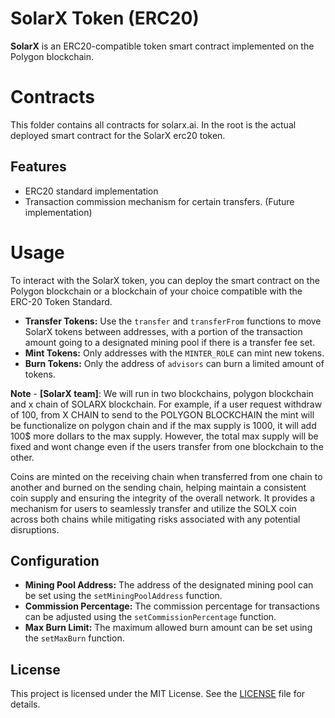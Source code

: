 # SolarX Token (ERC20)

**SolarX** is an ERC20-compatible token smart contract implemented on the Polygon blockchain.

# Contracts

This folder contains all contracts for solarx.ai. In the root is the actual deployed smart contract for the SolarX erc20 token.

## Features

- ERC20 standard implementation
- Transaction commission mechanism for certain transfers. (Future implementation)

# Usage

To interact with the SolarX token, you can deploy the smart contract on the Polygon blockchain or a blockchain of your choice compatible with the ERC-20 Token Standard.

- **Transfer Tokens:** Use the `transfer` and `transferFrom` functions to move SolarX tokens between addresses, with a portion of the transaction amount going to a designated mining pool if there is a transfer fee set.
- **Mint Tokens:** Only addresses with the `MINTER_ROLE` can mint new tokens.
- **Burn Tokens:** Only the address of `advisors` can burn a limited amount of tokens.

**Note** - **[SolarX team]**: We will run in two blockchains, polygon blockchain and x chain of SOLARX blockchain. For example, if a user request withdraw of 100, from X CHAIN to send to the POLYGON BLOCKCHAIN the mint will be functionalize on polygon chain and if the max supply is 1000, it will add 100$ more dollars to the max supply. However, the total max supply will be fixed and wont change even if the users transfer from one blockchain to the other.

Coins are minted on the receiving chain when transferred from one chain to another and burned on the sending chain, helping maintain a consistent coin supply and ensuring the integrity of the overall network. It provides a mechanism for users to seamlessly transfer and utilize the SOLX coin across both chains while mitigating risks associated with any potential disruptions.


## Configuration

- **Mining Pool Address:** The address of the designated mining pool can be set using the `setMiningPoolAddress` function.
- **Commission Percentage:** The commission percentage for transactions can be adjusted using the `setCommissionPercentage` function.
- **Max Burn Limit:** The maximum allowed burn amount can be set using the `setMaxBurn` function.

## License

This project is licensed under the MIT License. See the [LICENSE](LICENSE) file for details.
